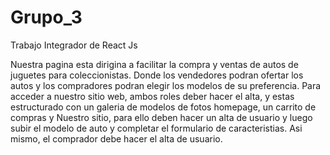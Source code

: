 # Grupo_3
Trabajo Integrador de React Js 

Nuestra pagina esta dirigina a facilitar la compra y ventas de autos de juguetes para coleccionistas. Donde los vendedores podran ofertar los autos y los compradores podran elegir los modelos de su preferencia. Para acceder a nuestro sitio web, ambos roles deber hacer el alta, y estas estructurado con un galeria de modelos de fotos homepage, un carrito de compras y Nuestro sitio, para ello deben hacer un alta de usuario y luego subir el modelo de auto y completar el formulario de caracteristias. Asi mismo, el comprador debe hacer el alta de usuario. 